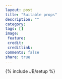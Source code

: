 ```yaml
---
layout: post
title: "Suitable props"
description: ""
category: 
tags: []
image:
 feature: 
 credit:
 creditlink:
comments: false
share: true
---
```

{% include JB/setup %}
